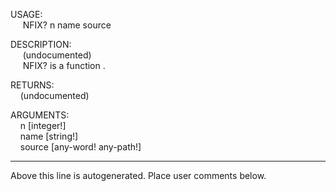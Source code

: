 USAGE:  
&nbsp;&nbsp;&nbsp;&nbsp;&nbsp;NFIX?&nbsp;n&nbsp;name&nbsp;source&nbsp;  
  
DESCRIPTION:  
&nbsp;&nbsp;&nbsp;&nbsp;&nbsp;(undocumented)  
&nbsp;&nbsp;&nbsp;&nbsp;&nbsp;NFIX?&nbsp;is&nbsp;a&nbsp;function&nbsp;.  
  
RETURNS:  
&nbsp;&nbsp;&nbsp;&nbsp;(undocumented)  
  
ARGUMENTS:  
&nbsp;&nbsp;&nbsp;&nbsp;n&nbsp;[integer!]  
&nbsp;&nbsp;&nbsp;&nbsp;name&nbsp;[string!]  
&nbsp;&nbsp;&nbsp;&nbsp;source&nbsp;[any-word!&nbsp;any-path!]  
___
Above this line is autogenerated. Place user comments below.